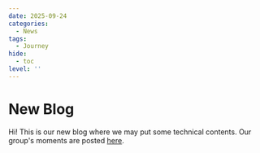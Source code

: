 ```yaml
---
date: 2025-09-24
categories:
  - News
tags:
  - Journey
hide:
  - toc
level: ''
---
```


# New Blog

Hi! This is our new blog where we may put some technical contents. Our group's moments are posted [here](https://klab-aizu.github.io/moments/).